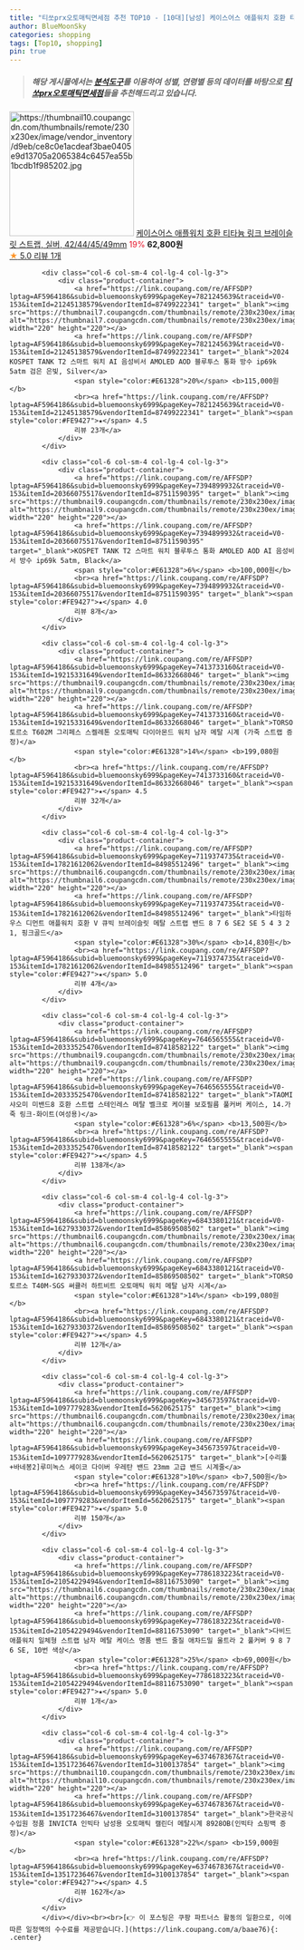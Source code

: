 ```yaml
---
title: "티쏘prx오토매틱면세점 추천 TOP10 - [10대][남성] 케이스어스 애플워치 호환 티타늄 링크 브레이슬릿 스트랩, 실버, 42/44/45/49mm"
author: BlueMoonSky
categories: shopping
tags: [Top10, shopping]
pin: true
---
```


> ##### 해당 게시물에서는 [**분석도구**](https://itemscout.io/)를 이용하여 **성별**, **연령별** 등의 데이터를 바탕으로 [**티쏘prx오토매틱면세점**](https://link.coupang.com/a/baae76)들을 추천해드리고 있습니다.
<div class="container"><div class="row">
            <div class="col-6 col-sm-4 col-lg-4 col-lg-3">
                <div class="product-container">
                    <a href="https://link.coupang.com/re/AFFSDP?lptag=AF5964186&subid=bluemoonsky6999&pageKey=7723312278&traceid=V0-153&itemId=20733667894&vendorItemId=87912547204" target="_blank"><img src="https://thumbnail10.coupangcdn.com/thumbnails/remote/230x230ex/image/vendor_inventory/d9eb/ce8c0e1acdeaf3bae0405e9d13705a2065384c6457ea55b1bcdb1f985202.jpg" alt="https://thumbnail10.coupangcdn.com/thumbnails/remote/230x230ex/image/vendor_inventory/d9eb/ce8c0e1acdeaf3bae0405e9d13705a2065384c6457ea55b1bcdb1f985202.jpg" width="220" height="220"></a>
                    <a href="https://link.coupang.com/re/AFFSDP?lptag=AF5964186&subid=bluemoonsky6999&pageKey=7723312278&traceid=V0-153&itemId=20733667894&vendorItemId=87912547204" target="_blank">케이스어스 애플워치 호환 티타늄 링크 브레이슬릿 스트랩, 실버, 42/44/45/49mm</a>
                    <span style="color:#E61328">19%</span> <b>62,800원</b>
                    <br><a href="https://link.coupang.com/re/AFFSDP?lptag=AF5964186&subid=bluemoonsky6999&pageKey=7723312278&traceid=V0-153&itemId=20733667894&vendorItemId=87912547204" target="_blank"><span style="color:#FE9427">★</span> 5.0
                    리뷰 1개</a>
                </div>
            </div>
            
            <div class="col-6 col-sm-4 col-lg-4 col-lg-3">
                <div class="product-container">
                    <a href="https://link.coupang.com/re/AFFSDP?lptag=AF5964186&subid=bluemoonsky6999&pageKey=7821245639&traceid=V0-153&itemId=21245138579&vendorItemId=87499222341" target="_blank"><img src="https://thumbnail7.coupangcdn.com/thumbnails/remote/230x230ex/image/vendor_inventory/cda4/c199683c59ea819b5d7e74da4581135b5f6e93e0c3feea764817bdbe83d5.jpg" alt="https://thumbnail7.coupangcdn.com/thumbnails/remote/230x230ex/image/vendor_inventory/cda4/c199683c59ea819b5d7e74da4581135b5f6e93e0c3feea764817bdbe83d5.jpg" width="220" height="220"></a>
                    <a href="https://link.coupang.com/re/AFFSDP?lptag=AF5964186&subid=bluemoonsky6999&pageKey=7821245639&traceid=V0-153&itemId=21245138579&vendorItemId=87499222341" target="_blank">2024 KOSPET TANK T2 스마트 워치 AI 음성비서 AMOLED AOD 블루투스 통화 방수 ip69k 5atm 검은 은빛, Silver</a>
                    <span style="color:#E61328">20%</span> <b>115,000원</b>
                    <br><a href="https://link.coupang.com/re/AFFSDP?lptag=AF5964186&subid=bluemoonsky6999&pageKey=7821245639&traceid=V0-153&itemId=21245138579&vendorItemId=87499222341" target="_blank"><span style="color:#FE9427">★</span> 4.5
                    리뷰 23개</a>
                </div>
            </div>
            
            <div class="col-6 col-sm-4 col-lg-4 col-lg-3">
                <div class="product-container">
                    <a href="https://link.coupang.com/re/AFFSDP?lptag=AF5964186&subid=bluemoonsky6999&pageKey=7394899932&traceid=V0-153&itemId=20366075517&vendorItemId=87511590395" target="_blank"><img src="https://thumbnail9.coupangcdn.com/thumbnails/remote/230x230ex/image/vendor_inventory/9ec4/5ffb7b75685d39b6f13f2b6d3a954dd19bf0cb4823b8f92f1dd3ec3c0306.png" alt="https://thumbnail9.coupangcdn.com/thumbnails/remote/230x230ex/image/vendor_inventory/9ec4/5ffb7b75685d39b6f13f2b6d3a954dd19bf0cb4823b8f92f1dd3ec3c0306.png" width="220" height="220"></a>
                    <a href="https://link.coupang.com/re/AFFSDP?lptag=AF5964186&subid=bluemoonsky6999&pageKey=7394899932&traceid=V0-153&itemId=20366075517&vendorItemId=87511590395" target="_blank">KOSPET TANK T2 스마트 워치 블루투스 통화 AMOLED AOD AI 음성비서 방수 ip69k 5atm, Black</a>
                    <span style="color:#E61328">6%</span> <b>100,000원</b>
                    <br><a href="https://link.coupang.com/re/AFFSDP?lptag=AF5964186&subid=bluemoonsky6999&pageKey=7394899932&traceid=V0-153&itemId=20366075517&vendorItemId=87511590395" target="_blank"><span style="color:#FE9427">★</span> 4.0
                    리뷰 8개</a>
                </div>
            </div>
            
            <div class="col-6 col-sm-4 col-lg-4 col-lg-3">
                <div class="product-container">
                    <a href="https://link.coupang.com/re/AFFSDP?lptag=AF5964186&subid=bluemoonsky6999&pageKey=7413733160&traceid=V0-153&itemId=19215331649&vendorItemId=86332668046" target="_blank"><img src="https://thumbnail9.coupangcdn.com/thumbnails/remote/230x230ex/image/vendor_inventory/14ae/4e81099acaf4775bc954c69a568b39ff963ded26249274f72194b37ca9ff.jpg" alt="https://thumbnail9.coupangcdn.com/thumbnails/remote/230x230ex/image/vendor_inventory/14ae/4e81099acaf4775bc954c69a568b39ff963ded26249274f72194b37ca9ff.jpg" width="220" height="220"></a>
                    <a href="https://link.coupang.com/re/AFFSDP?lptag=AF5964186&subid=bluemoonsky6999&pageKey=7413733160&traceid=V0-153&itemId=19215331649&vendorItemId=86332668046" target="_blank">TORSO 토르소 T602M 그리페스 스켈레톤 오토매틱 다이아몬드 워치 남자 메탈 시계 (가죽 스트랩 증정)</a>
                    <span style="color:#E61328">14%</span> <b>199,080원</b>
                    <br><a href="https://link.coupang.com/re/AFFSDP?lptag=AF5964186&subid=bluemoonsky6999&pageKey=7413733160&traceid=V0-153&itemId=19215331649&vendorItemId=86332668046" target="_blank"><span style="color:#FE9427">★</span> 4.5
                    리뷰 32개</a>
                </div>
            </div>
            
            <div class="col-6 col-sm-4 col-lg-4 col-lg-3">
                <div class="product-container">
                    <a href="https://link.coupang.com/re/AFFSDP?lptag=AF5964186&subid=bluemoonsky6999&pageKey=7119374735&traceid=V0-153&itemId=17821612062&vendorItemId=84985512496" target="_blank"><img src="https://thumbnail6.coupangcdn.com/thumbnails/remote/230x230ex/image/vendor_inventory/3d22/6fbdea3e89d6175e08ae36682e5b659a94c1a82733e81877733fe1405b09.jpg" alt="https://thumbnail6.coupangcdn.com/thumbnails/remote/230x230ex/image/vendor_inventory/3d22/6fbdea3e89d6175e08ae36682e5b659a94c1a82733e81877733fe1405b09.jpg" width="220" height="220"></a>
                    <a href="https://link.coupang.com/re/AFFSDP?lptag=AF5964186&subid=bluemoonsky6999&pageKey=7119374735&traceid=V0-153&itemId=17821612062&vendorItemId=84985512496" target="_blank">타임하우스 디먼트 애플워치 호환 V 큐빅 브레이슬릿 메탈 스트랩 밴드 8 7 6 SE2 SE 5 4 3 2 1, 핑크골드</a>
                    <span style="color:#E61328">30%</span> <b>14,830원</b>
                    <br><a href="https://link.coupang.com/re/AFFSDP?lptag=AF5964186&subid=bluemoonsky6999&pageKey=7119374735&traceid=V0-153&itemId=17821612062&vendorItemId=84985512496" target="_blank"><span style="color:#FE9427">★</span> 5.0
                    리뷰 4개</a>
                </div>
            </div>
            
            <div class="col-6 col-sm-4 col-lg-4 col-lg-3">
                <div class="product-container">
                    <a href="https://link.coupang.com/re/AFFSDP?lptag=AF5964186&subid=bluemoonsky6999&pageKey=7646565555&traceid=V0-153&itemId=20333525470&vendorItemId=87418582122" target="_blank"><img src="https://thumbnail9.coupangcdn.com/thumbnails/remote/230x230ex/image/vendor_inventory/aa68/d9323a1dca4c3e2a036b6f1872cf66d793707ba226fc16f38c5813013cc6.jpg" alt="https://thumbnail9.coupangcdn.com/thumbnails/remote/230x230ex/image/vendor_inventory/aa68/d9323a1dca4c3e2a036b6f1872cf66d793707ba226fc16f38c5813013cc6.jpg" width="220" height="220"></a>
                    <a href="https://link.coupang.com/re/AFFSDP?lptag=AF5964186&subid=bluemoonsky6999&pageKey=7646565555&traceid=V0-153&itemId=20333525470&vendorItemId=87418582122" target="_blank">TAOMI 샤오미 미밴드8 호환 스트랩 스테인레스 메탈 벨크로 케이블 보호필름 풀커버 케이스, 14.가죽 링크-화이트(여성용)</a>
                    <span style="color:#E61328">6%</span> <b>13,500원</b>
                    <br><a href="https://link.coupang.com/re/AFFSDP?lptag=AF5964186&subid=bluemoonsky6999&pageKey=7646565555&traceid=V0-153&itemId=20333525470&vendorItemId=87418582122" target="_blank"><span style="color:#FE9427">★</span> 4.5
                    리뷰 138개</a>
                </div>
            </div>
            
            <div class="col-6 col-sm-4 col-lg-4 col-lg-3">
                <div class="product-container">
                    <a href="https://link.coupang.com/re/AFFSDP?lptag=AF5964186&subid=bluemoonsky6999&pageKey=6843380121&traceid=V0-153&itemId=16279330372&vendorItemId=85869508502" target="_blank"><img src="https://thumbnail6.coupangcdn.com/thumbnails/remote/230x230ex/image/vendor_inventory/462a/c70b8e44a142d4afe3bd100a9c7480e10ca9bd2b2980a059c1119a1054a3.jpg" alt="https://thumbnail6.coupangcdn.com/thumbnails/remote/230x230ex/image/vendor_inventory/462a/c70b8e44a142d4afe3bd100a9c7480e10ca9bd2b2980a059c1119a1054a3.jpg" width="220" height="220"></a>
                    <a href="https://link.coupang.com/re/AFFSDP?lptag=AF5964186&subid=bluemoonsky6999&pageKey=6843380121&traceid=V0-153&itemId=16279330372&vendorItemId=85869508502" target="_blank">TORSO 토르소 T40M-SGS 써큘러 하트비트 오토매틱 워치 메탈 남자 시계</a>
                    <span style="color:#E61328">14%</span> <b>199,080원</b>
                    <br><a href="https://link.coupang.com/re/AFFSDP?lptag=AF5964186&subid=bluemoonsky6999&pageKey=6843380121&traceid=V0-153&itemId=16279330372&vendorItemId=85869508502" target="_blank"><span style="color:#FE9427">★</span> 4.5
                    리뷰 12개</a>
                </div>
            </div>
            
            <div class="col-6 col-sm-4 col-lg-4 col-lg-3">
                <div class="product-container">
                    <a href="https://link.coupang.com/re/AFFSDP?lptag=AF5964186&subid=bluemoonsky6999&pageKey=345673597&traceid=V0-153&itemId=1097779283&vendorItemId=5620625175" target="_blank"><img src="https://thumbnail6.coupangcdn.com/thumbnails/remote/230x230ex/image/vendor_inventory/cec8/4ada12b5a81b5e7746605df91912c979fe7a8d52f87107a8bb933b6e8ece.jpg" alt="https://thumbnail6.coupangcdn.com/thumbnails/remote/230x230ex/image/vendor_inventory/cec8/4ada12b5a81b5e7746605df91912c979fe7a8d52f87107a8bb933b6e8ece.jpg" width="220" height="220"></a>
                    <a href="https://link.coupang.com/re/AFFSDP?lptag=AF5964186&subid=bluemoonsky6999&pageKey=345673597&traceid=V0-153&itemId=1097779283&vendorItemId=5620625175" target="_blank">[수리툴+바네봉2]루미녹스 세이코 다이버 우레탄 밴드 23mm 고급 밴드 시계줄</a>
                    <span style="color:#E61328">10%</span> <b>7,500원</b>
                    <br><a href="https://link.coupang.com/re/AFFSDP?lptag=AF5964186&subid=bluemoonsky6999&pageKey=345673597&traceid=V0-153&itemId=1097779283&vendorItemId=5620625175" target="_blank"><span style="color:#FE9427">★</span> 5.0
                    리뷰 150개</a>
                </div>
            </div>
            
            <div class="col-6 col-sm-4 col-lg-4 col-lg-3">
                <div class="product-container">
                    <a href="https://link.coupang.com/re/AFFSDP?lptag=AF5964186&subid=bluemoonsky6999&pageKey=7786183223&traceid=V0-153&itemId=21054229494&vendorItemId=88116753090" target="_blank"><img src="https://thumbnail6.coupangcdn.com/thumbnails/remote/230x230ex/image/vendor_inventory/9c23/359dfd3a7ab2bdb72a558c431c6ba7ee7131a6f626fa78ccd302aa505ed5.jpg" alt="https://thumbnail6.coupangcdn.com/thumbnails/remote/230x230ex/image/vendor_inventory/9c23/359dfd3a7ab2bdb72a558c431c6ba7ee7131a6f626fa78ccd302aa505ed5.jpg" width="220" height="220"></a>
                    <a href="https://link.coupang.com/re/AFFSDP?lptag=AF5964186&subid=bluemoonsky6999&pageKey=7786183223&traceid=V0-153&itemId=21054229494&vendorItemId=88116753090" target="_blank">다비드 애플워치 일체형 스트랩 남자 메탈 케이스 명품 밴드 줄질 애차드밀 울트라 2 풀커버 9 8 7 6 SE, 10번 색상</a>
                    <span style="color:#E61328">25%</span> <b>69,000원</b>
                    <br><a href="https://link.coupang.com/re/AFFSDP?lptag=AF5964186&subid=bluemoonsky6999&pageKey=7786183223&traceid=V0-153&itemId=21054229494&vendorItemId=88116753090" target="_blank"><span style="color:#FE9427">★</span> 5.0
                    리뷰 1개</a>
                </div>
            </div>
            
            <div class="col-6 col-sm-4 col-lg-4 col-lg-3">
                <div class="product-container">
                    <a href="https://link.coupang.com/re/AFFSDP?lptag=AF5964186&subid=bluemoonsky6999&pageKey=6374678367&traceid=V0-153&itemId=13517236467&vendorItemId=3100137854" target="_blank"><img src="https://thumbnail10.coupangcdn.com/thumbnails/remote/230x230ex/image/vendor_inventory/636c/8c65ef78f483c169eda17a15e3cdfd53a4be2857570fc6f96d822e5e0e9c.jpg" alt="https://thumbnail10.coupangcdn.com/thumbnails/remote/230x230ex/image/vendor_inventory/636c/8c65ef78f483c169eda17a15e3cdfd53a4be2857570fc6f96d822e5e0e9c.jpg" width="220" height="220"></a>
                    <a href="https://link.coupang.com/re/AFFSDP?lptag=AF5964186&subid=bluemoonsky6999&pageKey=6374678367&traceid=V0-153&itemId=13517236467&vendorItemId=3100137854" target="_blank">한국공식수입원 정품 INVICTA 인빅타 남성용 오토매틱 캘린더 메탈시계 8928OB(인빅타 쇼핑백 증정)</a>
                    <span style="color:#E61328">22%</span> <b>159,000원</b>
                    <br><a href="https://link.coupang.com/re/AFFSDP?lptag=AF5964186&subid=bluemoonsky6999&pageKey=6374678367&traceid=V0-153&itemId=13517236467&vendorItemId=3100137854" target="_blank"><span style="color:#FE9427">★</span> 4.5
                    리뷰 162개</a>
                </div>
            </div>
            </div></div><br><br>[👉 이 포스팅은 쿠팡 파트너스 활동의 일환으로, 이에 따른 일정액의 수수료를 제공받습니다.](https://link.coupang.com/a/baae76){: .center}